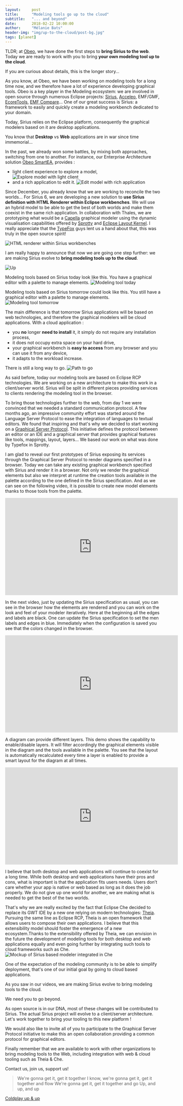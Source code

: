 ```yaml
---
layout:     post
title:      "Modeling tools go up to the cloud"
subtitle:   "... and beyond"
date:       2018-02-22 10:00:00
author:     "Mélanie Bats"
header-img: "img/up-to-the-cloud/post-bg.jpg"
tags: [planet]
---
```


TLDR; at [Obeo](https://www.obeo.fr/en), we have done the first steps to **bring Sirius to the web**. Today we are ready to work with you to bring **your own modeling tool up to the cloud**.

If you are curious about details, this is the longer story…

As you know, at Obeo, we have been working on modeling tools for a long time now, and we therefore have a lot of experience developing graphical tools. Obeo is a key player in the Modeling ecosystem: we are involved in open source through numerous Eclipse projects: [Sirius](https://www.eclipse.org/sirius/), [Acceleo](https://www.eclipse.org/acceleo/), EMF/GMF, [EcoreTools](https://www.eclipse.org/ecoretools/), [EMF Compare](https://www.eclipse.org/emf/compare/)...
One of our great success is Sirius: a framework to easily and quickly create a modeling workbench dedicated to your domain.

Today, Sirius relies on the Eclipse platform, consequently the graphical modelers based on it are desktop applications.

You know that **Desktop** vs **Web** applications are in war since time immemorial...  

In the past, we already won some battles, by mixing both approaches, switching from one to another. 
For instance, our Enterprise Architecture solution [Obeo SmartEA](https://www.obeosmartea.com/en/solution), provides :
* light client experience to explore a model,
![Explore model with light client](https://www.obeosmartea.com/images/my_gallery/10-details-page.png)
* and a rich application to edit it.
![Edit model with rich application](https://www.obeosmartea.com/images/my_gallery/05-graphical-modeling-workbench.png)

Since December, you already know that we are working to reconcile the two worlds... For Sirius 6, we are developing a new solution to **use Sirius definition with HTML Renderer within Eclipse workbenches**. We will use an hybrid model to be able to get the best of both worlds and make them coexist in the same rich application. In collaboration with Thales, we are prototyping what would be a [Capella](http://www.polarsys.org/capella/) graphical modeler using the dynamic visualisation capabilities offered by [Sprotty](https://github.com/theia-ide/sprotty) and [Eclipse Layout Kernel](https://www.eclipse.org/elk/). I really appreciate that the [TypeFox](https://typefox.io/) guys lent us a hand about that, this was truly in the open source spirit! 

![HTML renderer within Sirius workbenches](/img/dear-santa/HTMLRendererInSirius.png)

I am really happy to announce that now we are going one step further: we are making Sirius evolve to **bring modeling tools up to the cloud**.

![Up](http://static.alfabetajuega.com/abj_public_files/multimedia/imagenes/201501/95918.alfabetajuega-up-10012015.jpg)

Modeling tools based on Sirius today look like this. You have a graphical editor with a palette to manage elements.
![Modeling tool today](/img/up-to-the-cloud/Today.png)

Modeling tools based on Sirius tomorrow could look like this. You still have a graphical editor with a palette to manage elements.
![Modeling tool tomorrow](/img/up-to-the-cloud/Tomorrow.png)

The main difference is that tomorrow Sirius applications will be based on web technologies, and therefore the graphical modelers will be cloud applications. With a cloud application :
* you **no** longer **need to install** it, it simply do not require any installation process,
* it does not occupy extra space on your hard drive,
* your graphical workbench is **easy to access** from any browser and you can use it from any device,
* it adapts to the workload increase.

There is still a long way to go.
![Path to go](/img/up-to-the-cloud/Architecture.png)

As said before, today our modeling tools are based on Eclipse RCP technologies.
We are working on a new architecture to make this work in a client/server world. 
Sirius will be split in different pieces providing services to clients rendering the modeling tool in the browser.

To bring those technologies further to the web, from day 1 we were convinced that we needed a standard communication protocol.
A few months ago, an impressive community effort was started around the Language Server Protocol to ease the integration of languages to textual editors. 
We found that inspiring and that's why we decided to start working on a [Graphical Server Protocol](https://github.com/ObeoNetwork/GraphicalServerProtocol).
This initiative defines the protocol between an editor or an IDE and a graphical server that provides graphical features like tools, mappings, layout, layers…
We based our work on what was done by Typefox in Sprotty.

I am glad to reveal our first prototypes of Sirius exposing its services through the Graphical Server Protocol to render diagrams specified in a browser.
Today we can take any existing graphical workbench specified with Sirius and render it in a browser. Not only we render the graphical elements but also we interpret at runtime the creation tools available in the palette according to the one defined in the Sirius specification. And as we can see on the following video, it is possible to create new model elements thanks to those tools from the palette.
<iframe width="560" height="315" src="https://www.youtube.com/embed/cOxQtBwKhow" frameborder="0" allow="autoplay; encrypted-media" allowfullscreen></iframe>

In the next video, just by updating the Sirius specification as usual, you can see in the browser how the elements are rendered and you can work on the look and feel of your modeler iteratively.
Here at the beginning all the edges and labels are black. One can update the Sirius specification to set the men labels and edges in blue. Immediately when the configuration is saved you see that the colors changed in the browser.
<iframe width="560" height="315" src="https://www.youtube.com/embed/S1cyefHKOjU" frameborder="0" allow="autoplay; encrypted-media" allowfullscreen></iframe>

A diagram can provide different layers. This demo shows the capability to enable/disable layers.
It will filter accordingly the graphical elements visible in the diagram and the tools available in the palette. 
You see that the layout is automatically recalculated every time a layer is enabled to provide a smart layout for the diagram at all times.
<iframe width="560" height="315" src="https://www.youtube.com/embed/S1cyefHKOjU" frameborder="0" allow="autoplay; encrypted-media" allowfullscreen></iframe>

I believe that both desktop and web applications will continue to coexist for a long time.
While both desktop and web applications have their pros and cons, what is important is that the application fits users needs. Users don’t care whether your app is native or web based as long as it does the job properly.
We do not give up one world for another, we are making what is needed to get the best of the two worlds.

That's why we are really excited by the fact that Eclipse Che decided to replace its GWT IDE by a new one relying on modern technologies: [Theia](https://github.com/theia-ide/theia). Pursuing the same line as Eclipse RCP, Theia is an open framework that allows users to compose their own applications. I believe that this extensibility model should foster the emergence of a new ecosystem.Thanks to the extensibility offered by Theia, we can envision in the future the development of modeling tools for both desktop and web applications equally and even going further by integrating such tools to cloud frameworks such as Che.
![Mockup of Sirius based modeler integrated in Che](/img/up-to-the-cloud/SiriusInChe.png)

One of the expectation of the modeling community is to be able to simplify deployment, that's one of our initial goal by going to cloud based applications.

As you saw in our videos, we are making Sirius evolve to bring modeling tools to the cloud.

We need you to go beyond.

As open source is in our DNA, most of these changes will be contributed to Sirius. The actual Sirius project will evolve to a client/server architecture.
Let's work together to bring your tooling to this new platform !

We would also like to invite all of you to participate to the Graphical Server Protocol initiative to make this an open collaboration providing a common protocol for graphical editors.

Finally remember that we are available to work with other organizations to bring modeling tools to the Web, including integration with web & cloud tooling such as Theia & Che.

Contact us, join us, support us!

> We're gonna get it, get it together
> I know, we're gonna get it, get it together and flow
> We're gonna get it, get it together and go
> Up, and up, and up

[Coldplay up & up](https://youtu.be/BPNTC7uZYrI)